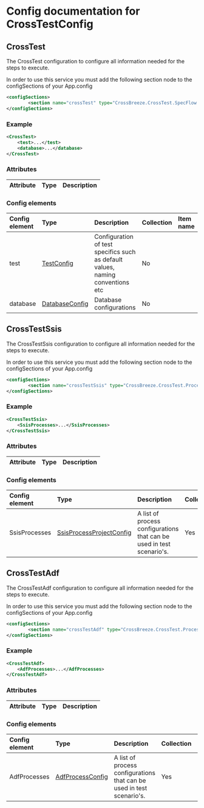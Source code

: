 # Config documentation for CrossTestConfig

## CrossTest
The CrossTest configuration to configure all information needed for the steps to execute.

In order to use this service you must add the following section node to the configSections of your App.config
```xml
<configSections>
		<section name="crossTest" type="CrossBreeze.CrossTest.SpecFlow.Configuration.CrossTestConfig, CrossBreeze.CrossTest.SpecFlow.Core" />
</configSections>
```
### Example
```xml
<CrossTest>
    <test>...</test>
    <database>...</database>
</CrossTest>
```

### Attributes
| Attribute            | Type                 | Description                               |
|:---                  |:---                  |:---                                       |

### Config elements
| Config element        | Type                                                     | Description                  | Collection | Item name                 |
|:---                   |:---                                                      |:---                          |:---        |:---                       |
| test    | [TestConfig](../TestConfig)               | Configuration of test specifics such as default values, naming conventions etc    | No         |                           |
| database    | [DatabaseConfig](../DatabaseConfig)               | Database configurations    | No         |                           |

## CrossTestSsis
The CrossTestSsis configuration to configure all information needed for the steps to execute.

In order to use this service you must add the following section node to the configSections of your App.config
```xml
<configSections>
		<section name="crossTestSsis" type="CrossBreeze.CrossTest.Process.Ssis.Configuration.SsisProcessesConfig, CrossBreeze.CrossTest.Process.Ssis" />
</configSections>
```

### Example
```xml
<CrossTestSsis>
    <SsisProcesses>...</SsisProcesses>
</CrossTestSsis>
```

### Attributes
| Attribute            | Type                 | Description                               |
|:---                  |:---                  |:---                                       |

### Config elements
| Config element        | Type                                                     | Description                  | Collection | Item name                 |
|:---                   |:---                                                      |:---                          |:---        |:---                       |
| SsisProcesses    | [SsisProcessProjectConfig](../SsisProcessConfig)               | A list of process configurations that can be used in test scenario's.    | Yes         |                           |


## CrossTestAdf
The CrossTestAdf configuration to configure all information needed for the steps to execute.

In order to use this service you must add the following section node to the configSections of your App.config
```xml
<configSections>
		<section name="crossTestAdf" type="CrossBreeze.CrossTest.Process.Adf.Configuration.AdfProcessesConfig, CrossBreeze.CrossTest.Process.Adf" />
</configSections>
```

### Example
```xml
<CrossTestAdf>
    <AdfProcesses>...</AdfProcesses>
</CrossTestAdf>
```

### Attributes
| Attribute            | Type                 | Description                               |
|:---                  |:---                  |:---                                       |

### Config elements
| Config element        | Type                                                     | Description                  | Collection | Item name                 |
|:---                   |:---                                                      |:---                          |:---        |:---                       |
| AdfProcesses    | [AdfProcessConfig](../AdfProcessConfig)               | A list of process configurations that can be used in test scenario's.    | Yes         |                           |